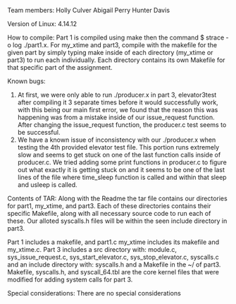 Team members:
Holly Culver
Abigail Perry
Hunter Davis


Version of Linux:
4.14.12


How to compile:
Part 1 is compiled using make then the command $ strace -o log ./part1.x.
For my_xtime and part3, compile with the makefile for the given part by simply typing make inside of each directory (my_xtime or part3) to run each individually. Each directory contains its own Makefile for that specific part of the assignment. 


Known bugs: 
1) At first, we were only able to run ./producer.x in part 3, elevator3test after compiling it 3 separate times before it would successfully work, with this being our main first error, we found that the reason this was happening was from a mistake inside of our issue_request function. After changing the issue_request function, the producer.c test seems to be successful.
2) We have a known issue of inconsistency with our ./producer.x when testing the 4th provided elevator test file. This portion runs extremely slow and seems to get stuck on one of the last function calls inside of producer.c. We tried adding some print functions in producer.c to figure out what exactly it is getting stuck on and it seems to be one of the last lines of the file where time_sleep function is called and within that sleep and usleep is called.


Contents of TAR:
Along with the Readme the tar file contains our directories for part1, my_xtime, and part3. Each of these directories contains their specific Makefile, along with all necessary source code to run each of these. Our alloted syscalls.h files will be within the seen include directory in part3. 

Part 1 includes a makefile, and part1.c
my_xtime includes its makefile and my_xtime.c.
Part 3 includes a src directory with: module.c, sys_issue_request.c, sys_start_elevator.c, sys_stop_elevator.c, syscalls.c
and an include directory with: syscalls.h and a Makefile in the ~/ of part3. 
Makefile, syscalls.h, and syscall_64.tbl are the core kernel files that were modified for adding system calls for part 3.


Special considerations:
There are no special considerations 

